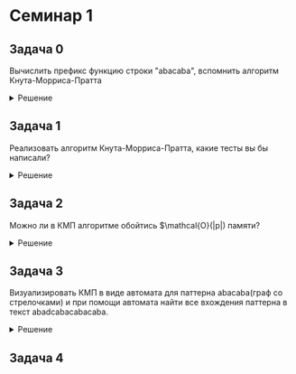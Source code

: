 # Семинар 1
## Задача 0
Вычислить префикс функцию строки "abacaba", вспомнить алгоритм Кнута-Морриса-Пратта

<details>
<summary>Решение</summary>
Префис функция: 0 0 1 0 1 2 3

Пусть хотим найти все вхождения $p$ в $t$, тогда:
* склеим $p#t$, # - символ которого нет в $p$ и $t$.
* вычислим $\phi(p#t)
* Ищем позиции, где $\phi_i = |p|$
* Время работы алгоритма $\mathcal{O}(|p|+|t|)$
* В варианте, когда просто склеиваем строки потребление памяти также $\mathcal{O}(|p|+|t|)$.
</details>

## Задача 1
Реализовать алгоритм Кнута-Морриса-Пратта, какие тесты вы бы написали?

<details>
<summary>Решение</summary>
    
```
#include <iostream>
#include <vector>
#include <cassert>

std::vector<size_t> CalculatePreffixFunction(const std::string& text) {
    size_t n = text.length(); 
    std::vector<size_t> preffix_function(n, 0); 

    size_t len = 0;
    size_t i = 1;

    while (i < n) {
        if (text[i] == text[len]) {
            len++;
            preffix_function[i] = len;
            i++;
        } else if (len != 0) {
            len = preffix_function[len - 1];
        } else {
            preffix_function[i] = 0;
            i++;
        }
    }

    return preffix_function;
}

std::vector<size_t> FindAllOccurences(const std::string& pattern, const std::string& text) {
    std::string combined = pattern + "#" + text;
    std::vector<size_t> pi = CalculatePreffixFunction(combined);
    std::vector<size_t> result;
    
    size_t m = pattern.size();
    for (size_t i = m + 1; i < combined.size(); ++i) {
        if (pi[i] == m) {
            result.push_back(i - 2 * m);
        }
    }
    return result;
}

int main()
{
    { 
        std::vector<size_t> expected = {0, 0, 1, 0, 1, 2, 3};
        assert(CalculatePreffixFunction("abacaba") == expected);
    }

    {
        std::vector<size_t> expected = {};
        assert(CalculatePreffixFunction("") == expected);
    }

    {
        std::vector<size_t> expected = {0,1,2,3,4};
        assert(CalculatePreffixFunction("aaaaa") == expected);
    }
    return 0;
}
```
</details>

## Задача 2
Можно ли в КМП алгоритме обойтись $\mathcal{O}(|p|) памяти?

<details>
<summary>Решение</summary>
Да, можно, значение префикс функции в алгоритме КМП никогда не превышает $|p|$ в силу наличия символа #.
</details>

## Задача 3
Визуализировать КМП в виде автомата для паттерна abacaba(граф со стрелочками) и при помощи автомата найти все вхождения паттерна в текст abadcabacabacaba.

<details>
<summary>Решение</summary>
Начальный переход:
$$
    \delta(0, a) = 
    \begin{cases}
    0, a \neq b_1\\
    1, a = b_1
    \end{cases}
$$
Далее:
$$
    \delta(j, a) = 
    \begin{cases}
    \delta(\pi(j), a), a \neq b_{j + 1}\\
    j + 1, a = b_{j + 1}
    \end{cases}
$$
Вершина $m$ -- терминальная.
Полученный автомат будет принимать все строки вида $*w$, что нам и нужно для поиска вхождений.

Также заметим, что каждый раз мы идем в максимальный <<суффикс текущего состояния>>, который можно прочесть в автомате.


**Для любознательных, формально что такое ДКА:**
Детерминированный конечный автомат $\mathcal{A}=(\Sigma, Q, q_0, \delta, F)$, где:
* $\Sigma$ -- алфавит, конечное множество
* $Q$ -- конечное множество состояний
* $q_0$ -- начальное состояние
* $\delta: Q \times \Sigma \to Q$ -- функция переходов (пример: $q \in Q, a \in \Sigma $ -- следующее состояние $\delta(q, a)$)
* $F \subseteq Q$ -- множество принимаемых значений.

Для всякой входной строки $w = a_1, \ldots, a_l$, где $l \geq 0$ и $a_1,\ldots,al \in \Sigma$, вычисление -- по- следовательность состояний $p_0, p_1, \ldots, p_l$, где $p_0 = q_0$, и всякое следующее состояние $p_i$, где $i \in \{1, \ldots , l\}$, однозначно определено как $p_i = \delta(p_{i−1}, a_i)$.
    
Строка принимается, если последнее состояние принадлежит множеству F, иначе отвергается.
</details>

## Задача 4

